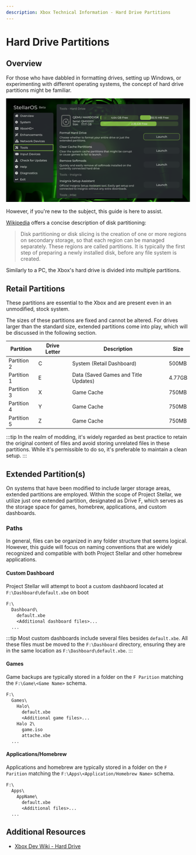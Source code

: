 ```yaml
---
description: Xbox Technical Information - Hard Drive Partitions
---
```

# Hard Drive Partitions

## Overview
For those who have dabbled in formatting drives, setting up Windows, or experimenting with different operating systems, the concept of hard drive partitions might be familiar.

![Window Partitions](images/stellar-tools.png)

However, if you're new to the subject, this guide is here to assist.

[Wikipedia](https://en.wikipedia.org/wiki/Disk_partitioning) offers a concise description of disk partitioning:
> Disk partitioning or disk slicing is the creation of one or more regions on secondary storage, so that each region can be managed separately. These regions are called partitions. It is typically the first step of preparing a newly installed disk, before any file system is created.

Similarly to a PC, the Xbox's hard drive is divided into multiple partitions.

## Retail Partitions
These partitions are essential to the Xbox and are present even in an unmodified, stock system.

The sizes of these partitions are fixed and cannot be altered. For drives larger than the standard size, extended partitions come into play, which will be discussed in the following section.

| Partition   | Drive Letter | Description                          | Size   |
|-------------|--------------|--------------------------------------|--------|
| Partition 2 | C            | System (Retail Dashboard)            | 500MB  |
| Partition 1 | E            | Data (Saved Games and Title Updates) | 4.77GB |
| Partition 3 | X            | Game Cache                           | 750MB  |
| Partition 4 | Y            | Game Cache                           | 750MB  |
| Partition 5 | Z            | Game Cache                           | 750MB  |

:::tip
In the realm of modding, it's widely regarded as best practice to retain the original content of files and avoid storing unrelated files in these partitions. While it's permissible to do so, it's preferable to maintain a clean setup.
:::

## Extended Partition(s)
On systems that have been modified to include larger storage areas, extended partitions are employed. Within the scope of Project Stellar, we utilize just one extended partition, designated as Drive F, which serves as the storage space for games, homebrew, applications, and custom dashboards.

### Paths
In general, files can be organized in any folder structure that seems logical. However, this guide will focus on naming conventions that are widely recognized and compatible with both Project Stellar and other homebrew applications.

#### Custom Dashboard
Project Stellar will attempt to boot a custom dashbaord located at ``F:\Dashboard\default.xbe`` on boot

```
F:\
  Dashboard\
    default.xbe
    <Additional dashboard files>...
  ...
```

:::tip
Most custom dashboards include several files besides ``default.xbe``. All these files must be moved to the ``F:\Dashboard`` directory, ensuring they are in the same location as ``F:\Dashboard\default.xbe``.
:::

#### Games
Game backups are typically stored in a folder on the ``F Parition`` matching the ``F:\Game\<Game Name>`` schema.

```
F:\
  Games\
    Halo\
      default.xbe
      <Additional game files>...
    Halo 2\
      game.iso
      attache.xbe
  ...
```

#### Applications/Homebrew
Applications and homebrew are typically stored in a folder on the ``F Parition`` matching the ``F:\Apps\<Application/Homebrew Name>`` schema.

```
F:\
  Apps\
    AppName\
      default.xbe
      <Additional files>...
  ...
```

## Additional Resources
* [Xbox Dev Wiki - Hard Drive](https://xboxdevwiki.net/Hard_Drive)
